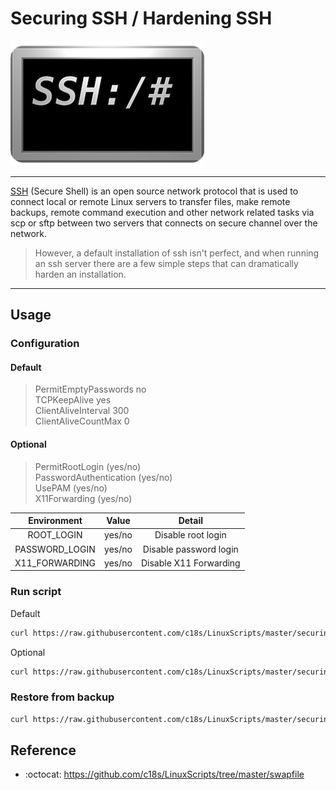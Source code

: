 # Securing SSH / Hardening SSH

![Securing ssh](logo.png "Securing ssh Logo")

----

[SSH][1] (Secure Shell) is an open source network protocol that is used to connect local or remote Linux servers to transfer files, make remote backups, remote command execution and other network related tasks via scp or sftp between two servers that connects on secure channel over the network.  
> However, a default installation of ssh isn't perfect, and when running an ssh server there are a few simple steps that can dramatically harden an installation.

----

## Usage

### Configuration

#### Default

> PermitEmptyPasswords no  
> TCPKeepAlive yes  
> ClientAliveInterval 300  
> ClientAliveCountMax 0

#### Optional

> PermitRootLogin (yes/no)  
> PasswordAuthentication (yes/no)  
> UsePAM (yes/no)  
> X11Forwarding (yes/no)

|  Environment   | Value  |         Detail         |
| :------------: | :----: | :--------------------: |
|   ROOT_LOGIN   | yes/no |   Disable root login   |
| PASSWORD_LOGIN | yes/no | Disable password login |
| X11_FORWARDING | yes/no | Disable X11 Forwarding |


### Run script

Default

```bash
curl https://raw.githubusercontent.com/c18s/LinuxScripts/master/securing-ssh/securing-ssh.sh | sh
```

Optional

```bash
curl https://raw.githubusercontent.com/c18s/LinuxScripts/master/securing-ssh/securing-ssh.sh | ROOT_LOGIN=yes PASSWORD_LOGIN=yes X11_FORWARDING=yes sh
```

### Restore from backup

```bash
curl https://raw.githubusercontent.com/c18s/LinuxScripts/master/securing-ssh/securing-ssh.sh | RESET=yes sh
```

## Reference

- :octocat: <https://github.com/c18s/LinuxScripts/tree/master/swapfile>

[1]: https://wiki.centos.org/HowTos/Network/SecuringSSH
